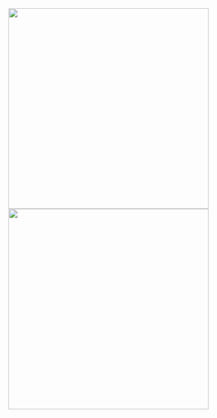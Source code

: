 <img src="https://github-readme-stats.vercel.app/api/top-langs/?username=mikeiasgabriel&layout=compact&theme=dracula" style="width: 400px">
<img src="https://github-readme-stats.vercel.app/api?username=mikeiasgabriel&show_icons=true&theme=dracula" style="width: 400px">
